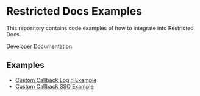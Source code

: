 # Restricted Docs Examples

This repository contains code examples of how to integrate into Restricted Docs.

[Developer Documentation](https://developer.helpscout.com/docs-api/restricted-docs/)

## Examples

* [Custom Callback Login Example](./custom-callback-login-example)
* [Custom Callback SSO Example](./custom-callback-sso-example)
